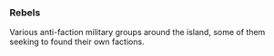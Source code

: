 ### Rebels
Various anti-faction military groups around the island, some of them seeking to found their own factions.
<!--stackedit_data:
eyJoaXN0b3J5IjpbLTE0ODc4NTAwMjFdfQ==
-->